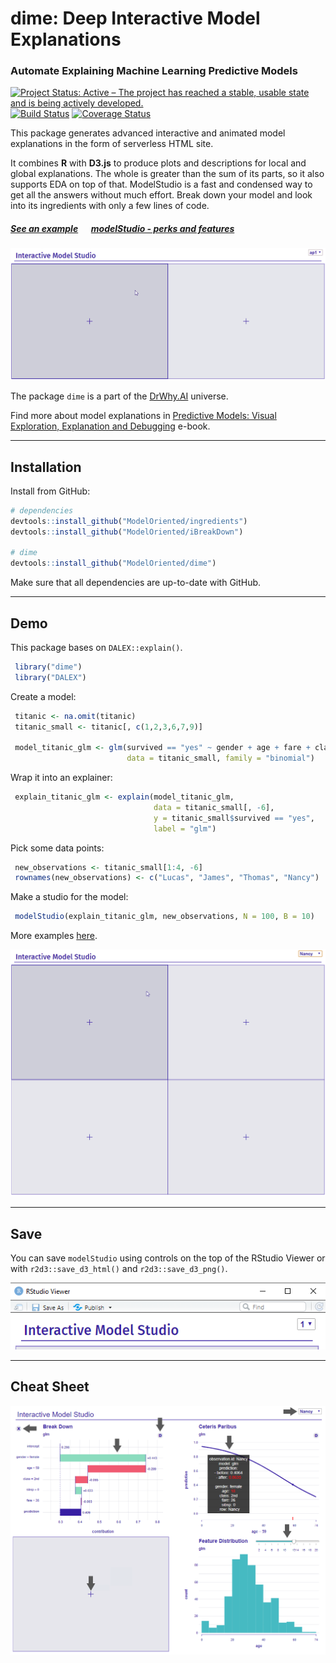 # dime: Deep Interactive Model Explanations
### Automate Explaining Machine Learning Predictive Models

[![Project Status: Active – The project has reached a stable, usable state and is being actively developed.](https://www.repostatus.org/badges/latest/active.svg)](https://www.repostatus.org/#active)
[![Build Status](https://travis-ci.org/ModelOriented/dime.svg?branch=master)](https://travis-ci.org/ModelOriented/dime)
[![Coverage Status](https://codecov.io/gh/ModelOriented/dime/branch/master/graph/badge.svg)](https://codecov.io/github/ModelOriented/dime?branch=master)

This package generates advanced interactive and animated model explanations in the form
of serverless HTML site.

It combines **R** with **D3.js** to produce plots and descriptions
for local and global explanations. The whole is greater than the sum of its parts,
so it also supports EDA on top of that. ModelStudio is a fast and condensed way to get
all the answers without much effort. Break down your model and look into its ingredients
with only a few lines of code.

##### [See an example](https://modeloriented.github.io/dime/demo.html) &emsp; [modelStudio - perks and features](https://modeloriented.github.io/dime/articles/vignette_modelStudio.html)  

![](images/gif3.gif)

The package `dime` is a part of the [DrWhy.AI](http://drwhy.ai) universe.

Find more about model explanations in [Predictive Models: Visual Exploration, Explanation and Debugging](https://pbiecek.github.io/PM_VEE/) e-book.

------------------------------------------------------

## Installation

Install from GitHub:

```r
# dependencies
devtools::install_github("ModelOriented/ingredients")
devtools::install_github("ModelOriented/iBreakDown")

# dime
devtools::install_github("ModelOriented/dime")
```

Make sure that all dependencies are up-to-date with GitHub.

-------------------------------------------------------

## Demo

This package bases on `DALEX::explain()`.

```r
 library("dime")
 library("DALEX")
```

Create a model:

```r
 titanic <- na.omit(titanic)
 titanic_small <- titanic[, c(1,2,3,6,7,9)]

 model_titanic_glm <- glm(survived == "yes" ~ gender + age + fare + class + sibsp,
                          data = titanic_small, family = "binomial")
```

Wrap it into an explainer:

```r
 explain_titanic_glm <- explain(model_titanic_glm,
                                data = titanic_small[, -6],
                                y = titanic_small$survived == "yes",
                                label = "glm")
```

Pick some data points:

```r
 new_observations <- titanic_small[1:4, -6]
 rownames(new_observations) <- c("Lucas", "James", "Thomas", "Nancy")
```

Make a studio for the model:

```r
 modelStudio(explain_titanic_glm, new_observations, N = 100, B = 10)
```

More examples [here](https://modeloriented.github.io/dime/articles/vignette_modelStudio.html).

![](images/gif4.gif)

------------------------------------------------------

## Save

You can save `modelStudio` using controls on the top of the RStudio Viewer
or with `r2d3::save_d3_html()` and `r2d3::save_d3_png()`.

![Save](images/controls.png)

------------------------------------------------------

## Cheat Sheet

![CheatSheet](images/basicCheatSheet.bmp)
